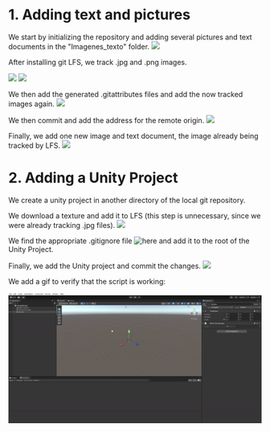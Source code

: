 # 1. Adding text and pictures
We start by initializing the repository and adding several pictures and text documents in the "Imagenes_texto" folder.
![](https://github.com/jsfabiani/Tarea_1.2_FDV/blob/main/Capturas_Pantalla/Screenshot_1.png)

After installing git LFS, we track .jpg and .png images.

![](https://github.com/jsfabiani/Tarea_1.2_FDV/blob/main/Capturas_Pantalla/Screenshot_2.png)
![](https://github.com/jsfabiani/Tarea_1.2_FDV/blob/main/Capturas_Pantalla/Screenshot_3.png)

We then add the generated .gitattributes files and add the now tracked images again.
![](https://github.com/jsfabiani/Tarea_1.2_FDV/blob/main/Capturas_Pantalla/Screenshot_4.png)

We then commit and add the address for the remote origin.
![](https://github.com/jsfabiani/Tarea_1.2_FDV/blob/main/Capturas_Pantalla/Screenshot_5.png)

Finally, we add one new image and text document, the image already being tracked by LFS.
![](https://github.com/jsfabiani/Tarea_1.2_FDV/blob/main/Capturas_Pantalla/Screenshot_6.png)

# 2. Adding a Unity Project
We create a unity project in another directory of the local git repository.

We download a texture and add it to LFS (this step is unnecessary, since we were already tracking .jpg files).
![](https://github.com/jsfabiani/Tarea_1.2_FDV/blob/main/Capturas_Pantalla/Screenshot%207.png)

We find the appropriate .gitignore file ![here](https://www.toptal.com/developers/gitignore/api/unity) and add it to the root of the Unity Project.

Finally, we add the Unity project and commit the changes.
![](https://github.com/jsfabiani/Tarea_1.2_FDV/blob/main/Capturas_Pantalla/Screenshot_8.png)

We add a gif to verify that the script is working:

![](https://github.com/jsfabiani/Tarea_1.2_FDV/blob/main/Capturas_Pantalla/UnityScript.gif)
